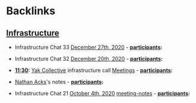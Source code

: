 
# Backlinks
## [Infrastructure](<Infrastructure.md>)
- Infrastructure Chat 33 [December 27th, 2020](<December 27th, 2020.md>)
        - **[participants](<participants.md>):**

- Infrastructure Chat 32 [December 20th, 2020](<December 20th, 2020.md>)
        - **[participants](<participants.md>):**

- **[11:30](<11:30.md>):** [Yak Collective](<Yak Collective.md>) infrastructure call [Meetings](<Meetings.md>)
        - **[participants](<participants.md>):**

- [Nathan Acks](<Nathan Acks.md>)'s notes
            - **[participants](<participants.md>):**

- Infrastructure Chat 21 [October 4th, 2020](<October 4th, 2020.md>) [meeting-notes](<meeting-notes.md>)
        - **[participants](<participants.md>):**

